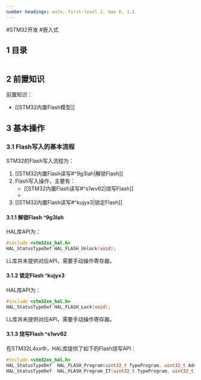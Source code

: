 ```yaml
---
number headings: auto, first-level 2, max 6, 1.1
---
```

#STM32开发 #嵌入式 

## 1 目录

```toc
```

## 2 前置知识

前置知识：
- [[STM32内置Flash模型]]

## 3 基本操作

### 3.1 Flash写入的基本流程

STM32的Flash写入流程为：
1. [[STM32内置Flash读写#^9g3lah|解锁Flash]]
2. Flash写入操作，主要有：
	- [[STM32内置Flash读写#^s1wv62|烧写Flash]]
	- 
3. [[STM32内置Flash读写#^kujyx3|锁定Flash]]

#### 3.1.1 解锁Flash ^9g3lah

HAL库API为：

```C
#include <stm32xx_hal.h>
HAL_StatusTypeDef HAL_FLASH_Unlock(void);
```

LL库并未提供对应API，需要手动操作寄存器。

#### 3.1.2 锁定Flash ^kujyx3

HAL库API为：

```C
#include <stm32xx_hal.h>
HAL_StatusTypeDef HAL_FLASH_Lock(void);
```

LL库并未提供对应API，需要手动操作寄存器。

#### 3.1.3 烧写Flash ^s1wv62

在STM32L4xx中，HAL库提供了如下的Flash烧写API：

```C
#include <stm32xx_hal.h>
HAL_StatusTypeDef  HAL_FLASH_Program(uint32_t TypeProgram, uint32_t Address, uint64_t Data);
HAL_StatusTypeDef  HAL_FLASH_Program_IT(uint32_t TypeProgram, uint32_t Address, uint64_t Data);
```

